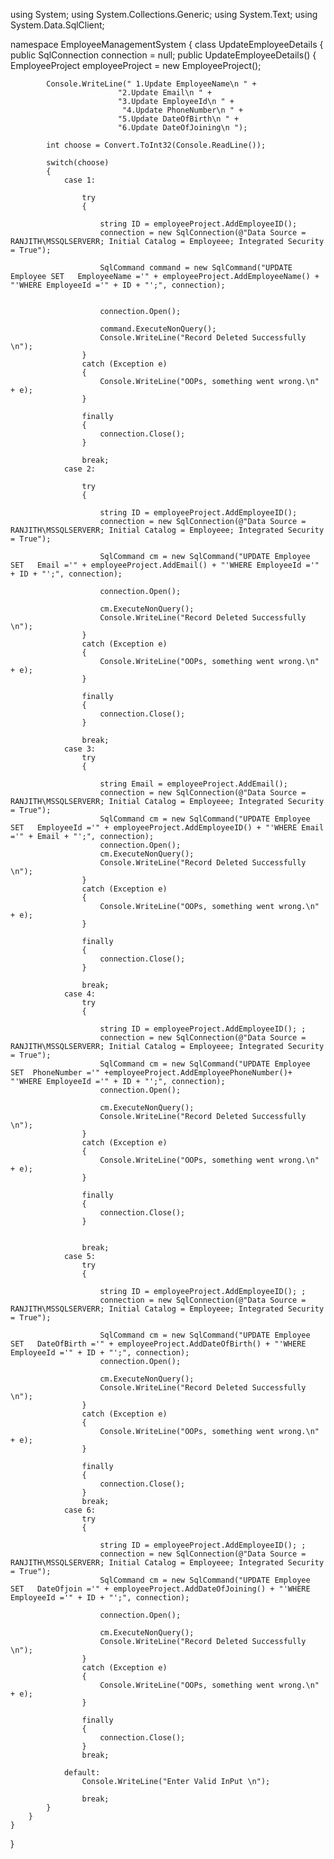 using System;
using System.Collections.Generic;
using System.Text;
using System.Data.SqlClient;

namespace EmployeeManagementSystem
{
    class UpdateEmployeeDetails
    {
        public SqlConnection connection = null;
        public UpdateEmployeeDetails()
        {
            EmployeeProject employeeProject = new EmployeeProject();

          
            Console.WriteLine(" 1.Update EmployeeName\n " +
                            "2.Update Email\n " +
                            "3.Update EmployeeId\n " +
                             "4.Update PhoneNumber\n " +
                            "5.Update DateOfBirth\n " +
                            "6.Update DateOfJoining\n ");

            int choose = Convert.ToInt32(Console.ReadLine());

            switch(choose)
            {
                case 1:
                   
                    try
                    {
                       
                        string ID = employeeProject.AddEmployeeID();
                        connection = new SqlConnection(@"Data Source = RANJITH\MSSQLSERVERR; Initial Catalog = Employeee; Integrated Security = True");
                        
                        SqlCommand command = new SqlCommand("UPDATE Employee SET   EmployeeName ='" + employeeProject.AddEmployeeName() + "'WHERE EmployeeId ='" + ID + "';", connection);
                        
                       
                        connection.Open();
                         
                        command.ExecuteNonQuery();
                        Console.WriteLine("Record Deleted Successfully \n");
                    }
                    catch (Exception e)
                    {
                        Console.WriteLine("OOPs, something went wrong.\n" + e);
                    }
             
                    finally
                    {
                        connection.Close();
                    }

                    break;
                case 2:
                    
                    try
                    {
                     
                        string ID = employeeProject.AddEmployeeID();
                        connection = new SqlConnection(@"Data Source = RANJITH\MSSQLSERVERR; Initial Catalog = Employeee; Integrated Security = True");

                        SqlCommand cm = new SqlCommand("UPDATE Employee SET   Email ='" + employeeProject.AddEmail() + "'WHERE EmployeeId ='" + ID + "';", connection);

                        connection.Open();

                        cm.ExecuteNonQuery();
                        Console.WriteLine("Record Deleted Successfully \n");
                    }
                    catch (Exception e)
                    {
                        Console.WriteLine("OOPs, something went wrong.\n" + e);
                    }

                    finally
                    {
                        connection.Close();
                    }

                    break;
                case 3:
                    try
                    {
                        
                        string Email = employeeProject.AddEmail();
                        connection = new SqlConnection(@"Data Source = RANJITH\MSSQLSERVERR; Initial Catalog = Employeee; Integrated Security = True"); 
                        SqlCommand cm = new SqlCommand("UPDATE Employee SET   EmployeeId ='" + employeeProject.AddEmployeeID() + "'WHERE Email ='" + Email + "';", connection);
                        connection.Open();
                        cm.ExecuteNonQuery();
                        Console.WriteLine("Record Deleted Successfully \n");
                    }
                    catch (Exception e)
                    {
                        Console.WriteLine("OOPs, something went wrong.\n" + e);
                    }

                    finally
                    {
                        connection.Close();
                    }

                    break;
                case 4:
                    try
                    {
                    
                        string ID = employeeProject.AddEmployeeID(); ;
                        connection = new SqlConnection(@"Data Source = RANJITH\MSSQLSERVERR; Initial Catalog = Employeee; Integrated Security = True");
                        SqlCommand cm = new SqlCommand("UPDATE Employee SET  PhoneNumber ='" +employeeProject.AddEmployeePhoneNumber()+ "'WHERE EmployeeId ='" + ID + "';", connection);
                        connection.Open();

                        cm.ExecuteNonQuery();
                        Console.WriteLine("Record Deleted Successfully \n");
                    }
                    catch (Exception e)
                    {
                        Console.WriteLine("OOPs, something went wrong.\n" + e);
                    }

                    finally
                    {
                        connection.Close();
                    }


                    break;
                case 5:
                    try
                    {
                      
                        string ID = employeeProject.AddEmployeeID(); ;
                        connection = new SqlConnection(@"Data Source = RANJITH\MSSQLSERVERR; Initial Catalog = Employeee; Integrated Security = True");

                        SqlCommand cm = new SqlCommand("UPDATE Employee SET   DateOfBirth ='" + employeeProject.AddDateOfBirth() + "'WHERE EmployeeId ='" + ID + "';", connection);
                        connection.Open();

                        cm.ExecuteNonQuery();
                        Console.WriteLine("Record Deleted Successfully \n");
                    }
                    catch (Exception e)
                    {
                        Console.WriteLine("OOPs, something went wrong.\n" + e);
                    }

                    finally
                    {
                        connection.Close();
                    }
                    break;
                case 6:
                    try
                    {
                      
                        string ID = employeeProject.AddEmployeeID(); ;
                        connection = new SqlConnection(@"Data Source = RANJITH\MSSQLSERVERR; Initial Catalog = Employeee; Integrated Security = True");
                        SqlCommand cm = new SqlCommand("UPDATE Employee SET   DateOfjoin ='" + employeeProject.AddDateOfJoining() + "'WHERE EmployeeId ='" + ID + "';", connection);

                        connection.Open();

                        cm.ExecuteNonQuery();
                        Console.WriteLine("Record Deleted Successfully \n");
                    }
                    catch (Exception e)
                    {
                        Console.WriteLine("OOPs, something went wrong.\n" + e);
                    }

                    finally
                    {
                        connection.Close();
                    }
                    break;
                   
                default:
                    Console.WriteLine("Enter Valid InPut \n");
                   
                    break;
            }
        }
    }
}
